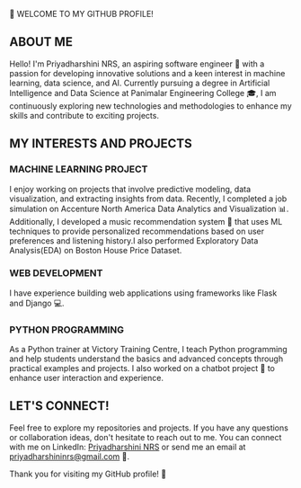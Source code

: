 👋 WELCOME TO MY GITHUB PROFILE!

## ABOUT ME
Hello! I'm Priyadharshini NRS, an aspiring software engineer 🚀 with a passion for developing innovative solutions and a keen interest in machine learning, data science, and AI. Currently pursuing a degree in Artificial Intelligence and Data Science at Panimalar Engineering College 🎓, I am continuously exploring new technologies and methodologies to enhance my skills and contribute to exciting projects.

## MY INTERESTS AND PROJECTS

### MACHINE LEARNING PROJECT
I enjoy working on projects that involve predictive modeling, data visualization, and extracting insights from data. Recently, I completed a job simulation on Accenture North America Data Analytics and Visualization 📊. Additionally, I developed a music recommendation system 🎵 that uses ML techniques to provide personalized recommendations based on user preferences and listening history.I also performed Exploratory Data Analysis(EDA) on Boston House Price Dataset.

### WEB DEVELOPMENT
I have experience building web applications using frameworks like Flask and Django 💻.

### PYTHON PROGRAMMING
As a Python trainer at Victory Training Centre, I teach Python programming and help students understand the basics and advanced concepts through practical examples and projects. I also worked on a chatbot project 🤖 to enhance user interaction and experience.

## LET'S CONNECT!
Feel free to explore my repositories and projects. If you have any questions or collaboration ideas, don't hesitate to reach out to me. You can connect with me on 
LinkedIn: [Priyadharshini NRS](https://www.linkedin.com/in/priyadharshininrs)
or send me an email at priyadharshininrs@gmail.com 📧.

Thank you for visiting my GitHub profile! 🚀
